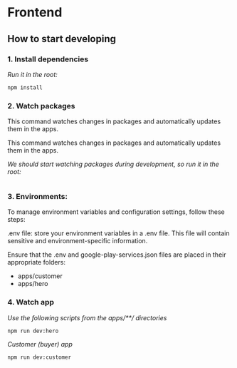 # Frontend

## How to start developing

### 1. Install dependencies

_Run it in the root:_

```bash
npm install
```

### 2. Watch packages

This command watches changes in packages and automatically updates them in the apps.

This command watches changes in packages and automatically updates them in the apps.

_We should start watching packages during development, so run it in the root:_

```bash
```

### 3. Environments:

To manage environment variables and configuration settings, follow these steps:

.env file: store your environment variables in a .env file. This file will contain sensitive and environment-specific information.

Ensure that the .env and google-play-services.json files are placed in their appropriate folders:

- apps/customer
- apps/hero

### 4. Watch app

_Use the following scripts from the apps/\*\*/ directories_

```
npm run dev:hero
```

_Customer (buyer) app_

```
npm run dev:customer
```
